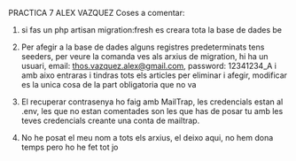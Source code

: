 PRACTICA 7 ALEX VAZQUEZ
Coses a comentar:

1. si fas un php artisan migration:fresh es creara tota la base de dades be

2. Per afegir a la base de dades alguns registres predeterminats tens seeders, per veure la comanda ves als arxius de migration, hi ha un usuari, email: thos.vazquez.alex@gmail.com, password: 12341234_A i amb aixo entraras i tindras tots els articles per eliminar i afegir, modificar es la unica cosa de la part obligatoria que no va

3. El recuperar contrasenya ho faig amb MailTrap, les credencials estan al .env, les que no estan comentades son les que has de posar tu amb les teves credencials creante una conta de mailtrap.

4. No he posat el meu nom a tots els arxius, el deixo aqui, no hem dona temps pero ho he fet tot jo
